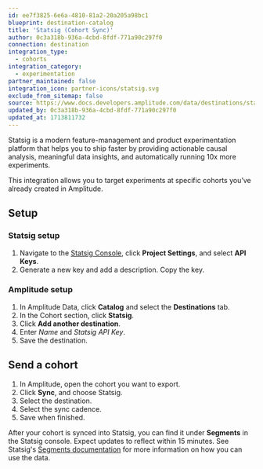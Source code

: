 ```yaml
---
id: ee7f3825-6e6a-4810-81a2-20a205a98bc1
blueprint: destination-catalog
title: 'Statsig (Cohort Sync)'
author: 0c3a318b-936a-4cbd-8fdf-771a90c297f0
connection: destination
integration_type:
  - cohorts
integration_category:
  - experimentation
partner_maintained: false
integration_icon: partner-icons/statsig.svg
exclude_from_sitemap: false
source: https://www.docs.developers.amplitude.com/data/destinations/statsig-cohort/
updated_by: 0c3a318b-936a-4cbd-8fdf-771a90c297f0
updated_at: 1713811732
---
```

Statsig is a modern feature-management and product experimentation platform that helps you to ship faster by providing actionable causal analysis, meaningful data insights, and automatically running 10x more experiments.

This integration allows you to target experiments at specific cohorts you’ve already created in Amplitude.

## Setup

### Statsig setup

1. Navigate to the [Statsig Console](https://console.statsig.com/login), click **Project Settings**, and select **API Keys**.
2. Generate a new key and add a description. Copy the key. 

### Amplitude setup 

1. In Amplitude Data, click **Catalog** and select the **Destinations** tab.
2. In the Cohort section, click **Statsig**.
3. Click **Add another destination**.
4. Enter _Name_ and _Statsig API Key_.
5. Save the destination.

## Send a cohort

1. In Amplitude, open the cohort you want to export. 
2. Click **Sync**, and choose Statsig.
3. Select the destination.
4. Select the sync cadence.
5. Save when finished.

After your cohort is synced into Statsig, you can find it under **Segments** in the Statsig console. Expect updates to reflect within 15 minutes. See Statsig's [Segments documentation](https://docs.statsig.com/segments) for more information on how you can use the data.
